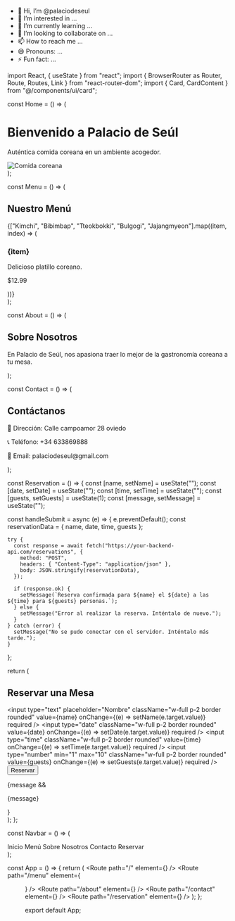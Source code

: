 - 👋 Hi, I’m @palaciodeseul
- 👀 I’m interested in ...
- 🌱 I’m currently learning ...
- 💞️ I’m looking to collaborate on ...
- 📫 How to reach me ...
- 😄 Pronouns: ...
- ⚡ Fun fact: ...

<!---
palaciodeseul/palaciodeseul is a ✨ special ✨ repository because its `README.md` (this file) appears on your GitHub profile.
You can click the Preview link to take a look at your changes.
--->
import React, { useState } from "react";
import { BrowserRouter as Router, Route, Routes, Link } from "react-router-dom";
import { Card, CardContent } from "@/components/ui/card";

const Home = () => (
  <div className="text-center p-10">
    <h1 className="text-4xl font-bold">Bienvenido a Palacio de Seúl</h1>
    <p className="mt-4">Auténtica comida coreana en un ambiente acogedor.</p>
    <img
      src="https://source.unsplash.com/800x400/?korean-food"
      alt="Comida coreana"
      className="rounded-xl mt-4 mx-auto"
    />
  </div>
);

const Menu = () => (
  <div className="p-10">
    <h2 className="text-3xl font-bold mb-4">Nuestro Menú</h2>
    <div className="grid grid-cols-1 md:grid-cols-2 lg:grid-cols-3 gap-4">
      {["Kimchi", "Bibimbap", "Tteokbokki", "Bulgogi", "Jajangmyeon"].map((item, index) => (
        <Card key={index} className="p-4 shadow-lg">
          <CardContent>
            <h3 className="text-xl font-semibold">{item}</h3>
            <p>Delicioso platillo coreano.</p>
            <p className="text-lg font-bold mt-2">$12.99</p>
          </CardContent>
        </Card>
      ))}
    </div>
  </div>
);

const About = () => (
  <div className="p-10 text-center">
    <h2 className="text-3xl font-bold">Sobre Nosotros</h2>
    <p className="mt-4">En Palacio de Seúl, nos apasiona traer lo mejor de la gastronomía coreana a tu mesa.</p>
  </div>
);

const Contact = () => (
  <div className="p-10 text-center">
    <h2 className="text-3xl font-bold">Contáctanos</h2>
    <p className="mt-4">📍 Dirección: Calle campoamor 28 oviedo</p>
    <p>📞 Teléfono: +34 633869888</p>
    <p>📧 Email: palaciodeseul@gmail.com</p>
  </div>
);

const Reservation = () => {
  const [name, setName] = useState("");
  const [date, setDate] = useState("");
  const [time, setTime] = useState("");
  const [guests, setGuests] = useState(1);
  const [message, setMessage] = useState("");

  const handleSubmit = async (e) => {
    e.preventDefault();
    const reservationData = { name, date, time, guests };

    try {
      const response = await fetch("https://your-backend-api.com/reservations", {
        method: "POST",
        headers: { "Content-Type": "application/json" },
        body: JSON.stringify(reservationData),
      });

      if (response.ok) {
        setMessage(`Reserva confirmada para ${name} el ${date} a las ${time} para ${guests} personas.`);
      } else {
        setMessage("Error al realizar la reserva. Inténtalo de nuevo.");
      }
    } catch (error) {
      setMessage("No se pudo conectar con el servidor. Inténtalo más tarde.");
    }
  };

  return (
    <div className="p-10 text-center">
      <h2 className="text-3xl font-bold">Reservar una Mesa</h2>
      <form onSubmit={handleSubmit} className="mt-4 space-y-4 max-w-md mx-auto">
        <input type="text" placeholder="Nombre" className="w-full p-2 border rounded" value={name} onChange={(e) => setName(e.target.value)} required />
        <input type="date" className="w-full p-2 border rounded" value={date} onChange={(e) => setDate(e.target.value)} required />
        <input type="time" className="w-full p-2 border rounded" value={time} onChange={(e) => setTime(e.target.value)} required />
        <input type="number" min="1" max="10" className="w-full p-2 border rounded" value={guests} onChange={(e) => setGuests(e.target.value)} required />
        <button type="submit" className="bg-gray-800 text-white px-4 py-2 rounded">Reservar</button>
      </form>
      {message && <p className="mt-4 text-green-600 font-bold">{message}</p>}
    </div>
  );
};

const Navbar = () => (
  <nav className="bg-gray-800 p-4 text-white flex justify-around">
    <Link to="/" className="hover:text-gray-300">Inicio</Link>
    <Link to="/menu" className="hover:text-gray-300">Menú</Link>
    <Link to="/about" className="hover:text-gray-300">Sobre Nosotros</Link>
    <Link to="/contact" className="hover:text-gray-300">Contacto</Link>
    <Link to="/reservation" className="hover:text-gray-300">Reservar</Link>
  </nav>
);

const App = () => {
  return (
    <Router>
      <Navbar />
      <Routes>
        <Route path="/" element={<Home />} />
        <Route path="/menu" element={<Menu />} />
        <Route path="/about" element={<About />} />
        <Route path="/contact" element={<Contact />} />
        <Route path="/reservation" element={<Reservation />} />
      </Routes>
    </Router>
  );
};

export default App;
